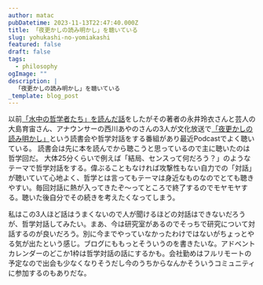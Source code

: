 ```yaml
---
author: matac
pubDatetime: 2023-11-13T22:47:40.000Z
title: 「夜更かしの読み明かし」を聴いている
slug: yohukashi-no-yomiakashi
featured: false
draft: false
tags:
  - philosophy
ogImage: ""
description: |
  「夜更かしの読み明かし」を聴いている
_template: blog_post
---
```


以前[「水中の哲学者たち」を読んだ話](/posts/underwater-philosophers)をしたがその著者の永井玲衣さんと芸人の大島育宙さん、アナウンサーの西川あやのさんの3人が文化放送で[「夜更かしの読み明かし」](https://open.spotify.com/show/1ULUi2kD7wZSzYdUxfloMa?si=b71133e480434704)という読書会や哲学対話をする番組があり最近Podcastでよく聴いている。
読書会は先に本を読んでから聴こうと思っているので主に聴いたのは哲学回だ。
大体25分くらいで例えば「結局、センスって何だろう？」のようなテーマで哲学対話をする。偉ぶることもなければ攻撃性もない自力での「対話」が聴いていて心地よく、哲学とは言ってもテーマは身近なものなのでとても聴きやすい。毎回対話に熱が入ってきたぞ〜ってところで終了するのでモヤモヤする。聴いた後自分でその続きを考えたくなってしまう。

私はこの3人ほど話はうまくないので人が聞けるほどの対話はできないだろうが、哲学対話してみたい。まあ、今は研究室があるのでそっちで研究について対話するのが良いだろう。別に今までやっていなかったわけではないがちょっとやる気が出たという感じ。ブログにももっとそういうのを書きたいな。アドベントカレンダーのどこか1枠は哲学対話の話にするかも。会社勤めはフルリモートの予定なので出会も少なくなりそうだし今のうちからなんかそういうコミュニティに参加するのもありだな。
